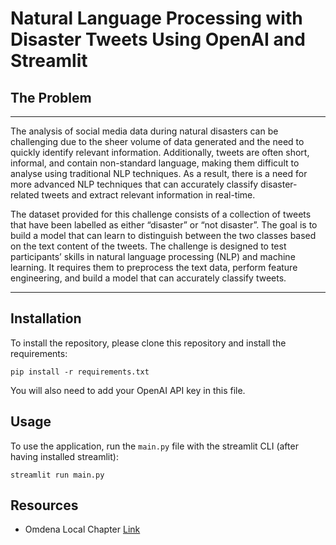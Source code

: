 # Natural Language Processing with Disaster Tweets Using OpenAI and Streamlit


## The Problem

***
The analysis of social media data during natural disasters can be challenging due to the sheer volume of data generated and the need to quickly identify relevant information. Additionally, tweets are often short, informal, and contain non-standard language, making them difficult to analyse using traditional NLP techniques. As a result, there is a need for more advanced NLP techniques that can accurately classify disaster-related tweets and extract relevant information in real-time.

The dataset provided for this challenge consists of a collection of tweets that have been labelled as either “disaster” or “not disaster”. The goal is to build a model that can learn to distinguish between the two classes based on the text content of the tweets. The challenge is designed to test participants’ skills in natural language processing (NLP) and machine learning. It requires them to preprocess the text data, perform feature engineering, and build a model that can accurately classify tweets.
***


## Installation

To install the repository, please clone this repository and install the requirements:

```
pip install -r requirements.txt
```

You will also need to add your OpenAI API key in this file.

## Usage

To use the application, run the `main.py` file with the streamlit CLI (after having installed streamlit): 

```
streamlit run main.py
```

## Resources

- Omdena Local Chapter [Link](https://omdena.com/chapter-challenges/natural-language-processing-with-disaster-tweets/)

